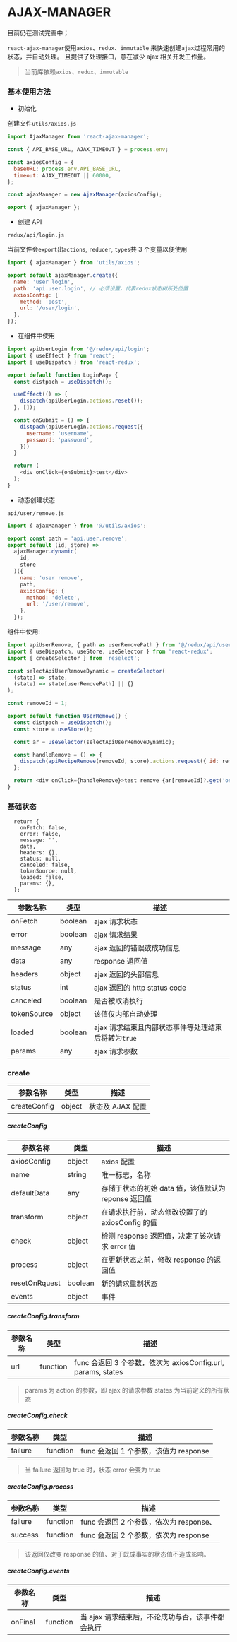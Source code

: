 # AJAX-MANAGER

目前仍在测试完善中；

`react-ajax-manager`使用`axios`、`redux`、`immutable` 来快速创建`ajax`过程常用的状态，并自动处理。
且提供了处理接口，意在减少 ajax 相关开发工作量。

> 当前库依赖`axios`、`redux`、`immutable`

### 基本使用方法

- 初始化

创建文件`utils/axios.js`

```javascript
import AjaxManager from 'react-ajax-manager';

const { API_BASE_URL, AJAX_TIMEOUT } = process.env;

const axiosConfig = {
  baseURL: process.env.API_BASE_URL,
  timeout: AJAX_TIMEOUT || 60000,
};

const ajaxManager = new AjaxManager(axiosConfig);

export { ajaxManager };
```

- 创建 API

`redux/api/login.js`

当前文件会`export`出`actions`, `reducer`, `types`共 3 个变量以便使用

```javascript
import { ajaxManager } from 'utils/axios';

export default ajaxManager.create({
  name: 'user login',
  path: 'api.user.login', // 必须设置，代表redux状态树所处位置
  axiosConfig: {
    method: 'post',
    url: '/user/login',
  },
});
```

- 在组件中使用

```javascript
import apiUserLogin from '@/redux/api/login';
import { useEffect } from 'react';
import { useDispatch } from 'react-redux';

export default function LoginPage {
  const distpach = useDispatch();

  useEffect(() => {
    dispatch(apiUserLogin.actions.reset());
  }, []);

  const onSubmit = () => {
    distpach(apiUserLogin.actions.request({
      username: 'username',
      password: 'password',
    }))
  }

  return (
    <div onClick={onSubmit}>test</div>
  );
}
```

- 动态创建状态

`api/user/remove.js`

```javascript
import { ajaxManager } from '@/utils/axios';

export const path = 'api.user.remove';
export default (id, store) =>
  ajaxManager.dynamic(
    id,
    store
  )({
    name: 'user remove',
    path,
    axiosConfig: {
      method: 'delete',
      url: '/user/remove',
    },
  });
```

组件中使用:

```javascript
import apiUserRemove, { path as userRemovePath } from '@/redux/api/user/remove';
import { useDispatch, useStore, useSelector } from 'react-redux';
import { createSelector } from 'reselect';

const selectApiUserRemoveDynamic = createSelector(
  (state) => state,
  (state) => state[userRemovePath] || {}
);

const removeId = 1;

export default function UserRemove() {
  const distpach = useDispatch();
  const store = useStore();

  const ar = useSelector(selectApiUserRemoveDynamic);

  const handleRemove = () => {
    dispatch(apiRecipeRemove(removeId, store).actions.request({ id: removeId }));
  };

  return <div onClick={handleRemove}>test remove {ar[removeId]?.get('onFetch')}</div>;
}
```

### 基础状态

```
  return {
    onFetch: false,
    error: false,
    message: '',
    data,
    headers: {},
    status: null,
    canceled: false,
    tokenSource: null,
    loaded: false,
    params: {},
  };
```

| 参数名称    | 类型    | 描述                                                |
| ----------- | ------- | --------------------------------------------------- |
| onFetch     | boolean | ajax 请求状态                                       |
| error       | boolean | ajax 请求结果                                       |
| message     | any     | ajax 返回的错误或成功信息                           |
| data        | any     | response 返回值                                     |
| headers     | object  | ajax 返回的头部信息                                 |
| status      | int     | ajax 返回的 http status code                        |
| canceled    | boolean | 是否被取消执行                                      |
| tokenSource | object  | 该值仅内部自动处理                                  |
| loaded      | boolean | ajax 请求结束且内部状态事件等处理结束后将转为`true` |
| params      | any     | ajax 请求参数                                       |

### create

| 参数名称     | 类型   | 描述             |
| ------------ | ------ | ---------------- |
| createConfig | object | 状态及 AJAX 配置 |

##### createConfig

| 参数名称      | 类型    | 描述                                                |
| ------------- | ------- | --------------------------------------------------- |
| axiosConfig   | object  | axios 配置                                          |
| name          | string  | 唯一标志，名称                                      |
| defaultData   | any     | 存储于状态的初始 data 值，该值默认为 reponse 返回值 |
| transform     | object  | 在请求执行前，动态修改设置了的 axiosConfig 的值     |
| check         | object  | 检测 response 返回值，决定了该次请求 error 值       |
| process       | object  | 在更新状态之前，修改 response 的返回值              |
| resetOnRquest | boolean | 新的请求重制状态                                    |
| events        | object  | 事件                                                |

##### createConfig.transform

| 参数名称 | 类型     | 描述                                                         |
| -------- | -------- | ------------------------------------------------------------ |
| url      | function | func 会返回 3 个参数，依次为 axiosConfig.url, params, states |

> params 为 action 的参数，即 ajax 的请求参数
> states 为当前定义的所有状态

##### createConfig.check

| 参数名称 | 类型     | 描述                                  |
| -------- | -------- | ------------------------------------- |
| failure  | function | func 会返回 1 个参数，该值为 response |

> 当 failure 返回为 true 时，状态 error 会变为 true

##### createConfig.process

| 参数名称 | 类型     | 描述                                    |
| -------- | -------- | --------------------------------------- |
| failure  | function | func 会返回 2 个参数，依次为 response、 |
| success  | function | func 会返回 2 个参数，依次为 response   |

> 该返回仅改变 response 的值、对于既成事实的状态值不造成影响。

##### createConfig.events

| 参数名称 | 类型     | 描述                                             |
| -------- | -------- | ------------------------------------------------ |
| onFinal  | function | 当 ajax 请求结束后，不论成功与否，该事件都会执行 |
